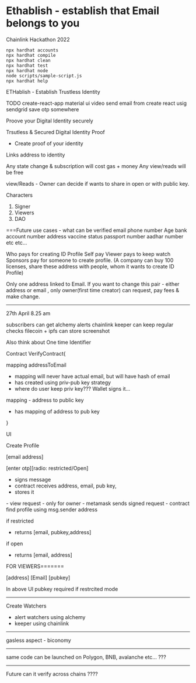 # Ethablish - establish that Email belongs to you
Chainlink Hackathon 2022

```shell
npx hardhat accounts
npx hardhat compile
npx hardhat clean
npx hardhat test
npx hardhat node
node scripts/sample-script.js
npx hardhat help
```

ETHablish - Establish Trustless Identity


TODO
create-react-app material ui video
send email from create react usig sendgrid
save otp somewhere



Proove your Digital Identity securely

Trsutless & Secured Digital Identity Proof
- Create proof of your identity 

Links address to identity

Any state change & subscription will cost gas + money
Any view/reads will be free

view/Reads - Owner can decide if wants to share in open or with public key.


Characters

1) Signer 
2) Viewers
3) DAO



===Future use cases - what can be verified
email
phone number
Age
bank account number
address
vaccine status
passport number
aadhar number
etc etc...


Who pays for creating ID Profile
Self pay
Viewer pays to keep watch
Sponsors pay for someone to create profile. (A company can buy 100 licenses, share these address with people, whom it wants to create ID Profile)

Only one address linked to Email. If you want to change this pair - either address or email , only owner(first time creator) can request, pay fees & make change.


------------------------------
27th April
8.25 am

subscribers can get alchemy alerts
chainlink keeper can keep regular checks
filecoin + ipfs can store screenshot



Also think about One time Identifier

Contract VerifyContract{

mapping addressToEmail
- mapping will never have actual email, but will have hash of email
- has created using priv-pub key strategy
- where do user keep priv key??? Wallet signs it...

mapping - address to public key
- has mapping of address to pub key

	
}


UI

Create Profile

[email address] <send otp>

[enter otp][radio: restricted/Open]<verify>
- signs message
- contract receives address, email, pub key,
- stores it

<Fetch my own Profile>
- view request
- only for owner 
- metamask sends signed request
- contract find profile using msg.sender address

if restricted
- returns [email, pubkey,address] <copy button>

if open
- returns [email, address]

FOR VIEWERS=======

[address]
[Email]
[pubkey] 
<VerifyProfile>

In above UI pubkey required if restrcited mode

---------------------
Create Watchers
- alert watchers using alchemy
- keeper using chainlink

-------------------

gasless aspect - biconomy

-----------

same code can be launched on Polygon, BNB, avalanche etc... ???

-----------
Future
can it verify across chains ????